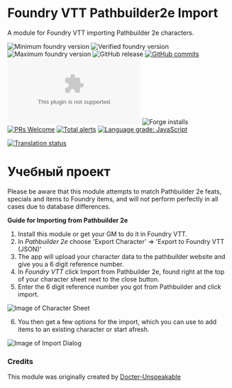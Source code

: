 # Foundry VTT Pathbuilder2e Import
A module for Foundry VTT importing Pathbuilder 2e characters.

<img title="Minimum foundry version" src="https://img.shields.io/badge/dynamic/json?url=https://raw.githubusercontent.com/xdy/xdy-pf2e-workbench/main/module.json&label=Minimum%20Foundry%20version&query=compatibility.minimum&style=flat-square&color=important" alt="Minimum foundry version"> <img title="Verified foundry version" src="https://img.shields.io/badge/dynamic/json?url=https://raw.githubusercontent.com/xdy/xdy-pf2e-workbench/main/module.json&label=Verified%20Foundry%20version&query=compatibility.verified&style=flat-square&color=important" alt="Verified foundry version"> <img alt="Maximum foundry version" title="Maximum foundry version" src="https://img.shields.io/badge/dynamic/json?url=https://raw.githubusercontent.com/xdy/xdy-pf2e-workbench/main/module.json&label=Maximum%20Foundry%20version&query=compatibility.maximum&style=flat-square&color=important"> ![GitHub release](https://img.shields.io/github/release-date/xdy/xdy-pf2e-workbench) [![GitHub commits](https://img.shields.io/github/commits-since/xdy/xdy-pf2e-workbench/latest)](https://github.com/xdy/xdy-pf2e-workbench/commits/) ![the latest version zip](https://img.shields.io/github/downloads/xdy/xdy-pf2e-workbench/latest/xdy-pf2e-workbench.zip) ![Forge installs](https://img.shields.io/badge/dynamic/json?label=Forge%20Installs&query=package.installs&suffix=%25&url=https%3A%2F%2Fforge-vtt.com%2Fapi%2Fbazaar%2Fpackage%2Fxdy-pf2e-workbench) [![PRs Welcome](https://img.shields.io/badge/PRs-welcome-brightgreen.svg?style=flat-square)](http://makeapullrequest.com) [![Total alerts](https://img.shields.io/lgtm/alerts/g/xdy/xdy-pf2e-workbench.svg?logo=lgtm&logoWidth=18)](https://lgtm.com/projects/g/xdy/xdy-pf2e-workbench/alerts/) [![Language grade: JavaScript](https://img.shields.io/lgtm/grade/javascript/g/xdy/xdy-pf2e-workbench.svg?logo=lgtm&logoWidth=18)](https://lgtm.com/projects/g/xdy/xdy-pf2e-workbench/context:javascript)

<a href="https://weblate.foundryvtt-hub.com/engage/xdy-pf2e-workbench/"><img src="https://weblate.foundryvtt-hub.com/widgets/xdy-pf2e-workbench/-/multi-auto.svg" alt="Translation status" /></a>

# Учебный проект
Please be aware that this module attempts to match Pathbuilder 2e feats, specials and items to Foundry items, and will not perform perfectly in all cases due to database differences.

**Guide for Importing from Pathbuilder 2e**

1) Install this module or get your GM to do it in Foundry VTT.
2) In *Pathbuilder 2e* choose 'Export Character' => 'Export to Foundry VTT (JSON)'
3) The app will upload your character data to the pathbuilder website and give you a 6 digit reference number.
4) In *Foundry VTT* click Import from Pathbuilder 2e, found right at the top of your character sheet next to the close button.
5) Enter the 6 digit reference number you got from Pathbuilder and click import.

![Image of Character Sheet](https://github.com/zarmstrong/foundry-pathbuilder2e-import/blob/master/button_location.jpg?raw=true)

6) You then get a few options for the import, which you can use to add items to an existing character or start afresh.

![Image of Import Dialog](https://github.com/zarmstrong/foundry-pathbuilder2e-import/blob/master/dialog.jpg?raw=true)


### Credits
This module was originally created by [Docter-Unspeakable](https://github.com/Doctor-Unspeakable)
